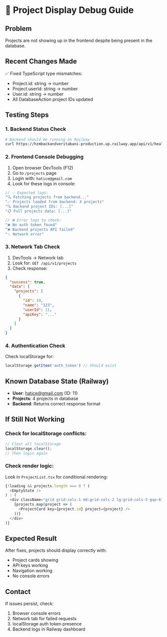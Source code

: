 # 🐛 Project Display Debug Guide

## Problem
Projects are not showing up in the frontend despite being present in the database.

## Recent Changes Made
✅ Fixed TypeScript type mismatches:
- Project.id: string → number
- Project.userId: string → number  
- User.id: string → number
- All DatabaseAction project IDs updated

## Testing Steps

### 1. Backend Status Check
```bash
# Backend should be running on Railway
curl https://hzmbackandveritabani-production.up.railway.app/api/v1/health
```

### 2. Frontend Console Debugging
1. Open browser DevTools (F12)
2. Go to `/projects` page
3. Login with: `hatice@gmail.com`
4. Look for these logs in console:

```javascript
// ✅ Expected logs:
"🔍 Fetching projects from backend..."
"✅ Projects loaded from backend: X projects" 
"🔍 Backend project IDs: [...]"
"📋 Full projects data: [...]"

// ❌ Error logs to check:
"❌ No auth token found"
"❌ Backend projects API failed"
"💥 Network error"
```

### 3. Network Tab Check
1. DevTools → Network tab
2. Look for: `GET /api/v1/projects`
3. Check response:
```json
{
  "success": true,
  "data": {
    "projects": [
      {
        "id": 19,
        "name": "123", 
        "userId": 11,
        "apiKey": "..."
      }
    ]
  }
}
```

### 4. Authentication Check
Check localStorage for:
```javascript
localStorage.getItem('auth_token') // Should exist
```

## Known Database State (Railway)
- **User**: hatice@gmail.com (ID: 11)
- **Projects**: 4 projects in database
- **Backend**: Returns correct response format

## If Still Not Working

### Check for localStorage conflicts:
```javascript
// Clear all localStorage
localStorage.clear();
// Then login again
```

### Check render logic:
Look in `ProjectList.tsx` for conditional rendering:
```typescript
{!loading && projects.length === 0 ? (
  <EmptyState />
) : (
  <div className="grid grid-cols-1 md:grid-cols-2 lg:grid-cols-3 gap-6">
    {projects.map(project => (
      <ProjectCard key={project.id} project={project} />
    ))}
  </div>
)}
```

## Expected Result
After fixes, projects should display correctly with:
- Project cards showing
- API keys working
- Navigation working
- No console errors

## Contact
If issues persist, check:
1. Browser console errors
2. Network tab for failed requests  
3. localStorage auth token presence
4. Backend logs in Railway dashboard 
